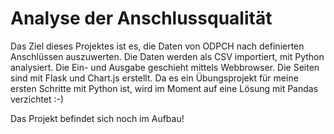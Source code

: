 # Analyse der Anschlussqualität

Das Ziel dieses Projektes ist es, die Daten von ODPCH nach definierten Anschlüssen auszuwerten. Die Daten werden als CSV importiert, mit Python analysiert.
Die Ein- und Ausgabe geschieht mittels Webbrowser. Die Seiten sind mit Flask und Chart.js erstellt. Da es ein Übungsprojekt für meine ersten Schritte mit Python ist, wird im Moment auf eine Lösung mit Pandas verzichtet :-)

Das Projekt befindet sich noch im Aufbau!
